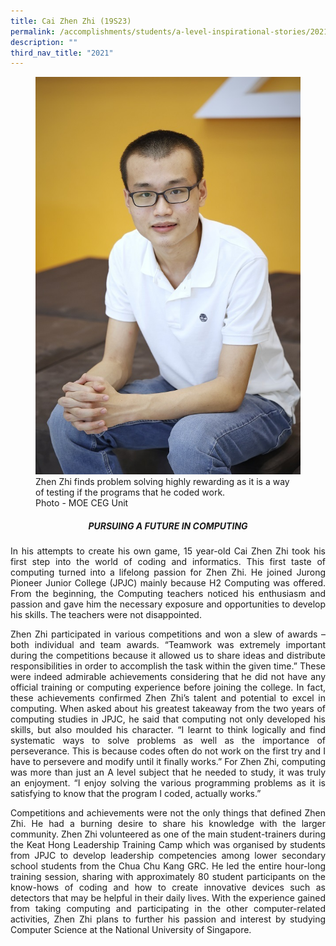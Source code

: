 ```yaml
---
title: Cai Zhen Zhi (19S23)
permalink: /accomplishments/students/a-level-inspirational-stories/2021/cai-zhen-zhi/
description: ""
third_nav_title: "2021"
---
```

<figure>
<img src="/images/Cai%20Zhen%20Zhi.jpg">
<figcaption>Zhen Zhi finds problem solving highly rewarding as it is a way of testing if the programs that he coded work.
<br>
	Photo - MOE CEG Unit</figcaption></figure>

<center><h5>PURSUING A FUTURE IN COMPUTING</h5></center>
<div align=justify>
<p>
In his attempts to create his own game, 15 year-old Cai Zhen Zhi took his first step into the world of coding and informatics. This first taste of computing turned into a lifelong passion for Zhen Zhi. He joined Jurong Pioneer Junior College (JPJC) mainly because H2 Computing was offered. From the beginning, the Computing teachers noticed his enthusiasm and passion and gave him the necessary exposure and opportunities to develop his skills. The teachers were not disappointed.</p>

<p>
Zhen Zhi participated in various competitions and won a slew of awards – both individual and team awards. “Teamwork was extremely important during the competitions because it allowed us to share ideas and distribute responsibilities in order to accomplish the task within the given time.” These were indeed admirable achievements considering that he did not have any official training or computing experience before joining the college. In fact, these achievements confirmed Zhen Zhi’s talent and potential to excel in computing. When asked about his greatest takeaway from the two years of computing studies in JPJC, he said that computing not only developed his skills, but also moulded his character. “I learnt to think logically and find systematic ways to solve problems as well as the importance of perseverance. This is because codes often do not work on the first try and I have to persevere and modify until it finally works.” For Zhen Zhi, computing was more than just an A level subject that he needed to study, it was truly an enjoyment. “I enjoy solving the various programming problems as it is satisfying to know that the program I coded, actually works.”</p>

<p>
Competitions and achievements were not the only things that defined Zhen Zhi. He had a burning desire to share his knowledge with the larger community. Zhen Zhi volunteered as one of the main student-trainers during the Keat Hong Leadership Training Camp which was organised by students from JPJC to develop leadership competencies among lower secondary school students from the Chua Chu Kang GRC. He led the entire hour-long training session, sharing with approximately 80 student participants on the know-hows of coding and how to create innovative devices such as detectors that may be helpful in their daily lives. With the experience gained from taking computing and participating in the other computer-related activities, Zhen Zhi plans to further his passion and interest by studying Computer Science at the National University of Singapore.</p>